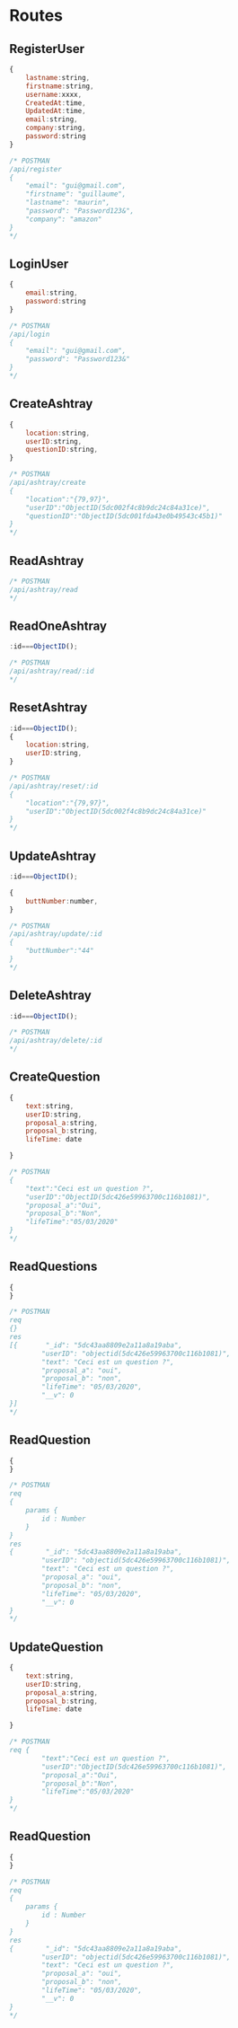 # Routes

## RegisterUser

```javascript
{
    lastname:string,
    firstname:string,
    username:xxxx,
    CreatedAt:time,
    UpdatedAt:time,
    email:string,
    company:string,
    password:string
}

/* POSTMAN
/api/register
{
    "email": "gui@gmail.com",
    "firstname": "guillaume",
    "lastname": "maurin",
    "password": "Password123&",
    "company": "amazon"
}
*/
```

## LoginUser

```javascript
{
    email:string,
    password:string
}

/* POSTMAN
/api/login
{
    "email": "gui@gmail.com",
    "password": "Password123&"
}
*/
```

## CreateAshtray

```javascript
{
    location:string,
    userID:string,
    questionID:string,
}

/* POSTMAN
/api/ashtray/create
{
    "location":"{79,97}",
    "userID":"ObjectID(5dc002f4c8b9dc24c84a31ce)",
    "questionID":"ObjectID(5dc001fda43e0b49543c45b1)"
}
*/
```

## ReadAshtray

```javascript
/* POSTMAN
/api/ashtray/read
*/
```

## ReadOneAshtray

```javascript
:id===ObjectID();

/* POSTMAN
/api/ashtray/read/:id
*/
```

## ResetAshtray

```javascript
:id===ObjectID();
{
    location:string,
    userID:string,
}

/* POSTMAN
/api/ashtray/reset/:id
{
    "location":"{79,97}",
    "userID":"ObjectID(5dc002f4c8b9dc24c84a31ce)"
}
*/
```

## UpdateAshtray

```javascript
:id===ObjectID();

{
    buttNumber:number,
}

/* POSTMAN
/api/ashtray/update/:id
{
    "buttNumber":"44"
}
*/
```

## DeleteAshtray

```javascript
:id===ObjectID();

/* POSTMAN
/api/ashtray/delete/:id
*/
```

## CreateQuestion

```javascript
{
    text:string,
    userID:string,
    proposal_a:string,
    proposal_b:string,
    lifeTime: date

}

/* POSTMAN
{
    "text":"Ceci est un question ?",
    "userID":"ObjectID(5dc426e59963700c116b1081)",
    "proposal_a":"Oui",
    "proposal_b":"Non",
    "lifeTime":"05/03/2020"
}
*/
```

## ReadQuestions

```javascript
{
}

/* POSTMAN
req
{}
res
[{       "_id": "5dc43aa8809e2a11a8a19aba",
        "userID": "objectid(5dc426e59963700c116b1081)",
        "text": "Ceci est un question ?",
        "proposal_a": "oui",
        "proposal_b": "non",
        "lifeTime": "05/03/2020",
        "__v": 0
}]
*/
```

## ReadQuestion

```javascript
{
}

/* POSTMAN
req
{
    params {
        id : Number
    }
}
res
{        "_id": "5dc43aa8809e2a11a8a19aba",
        "userID": "objectid(5dc426e59963700c116b1081)",
        "text": "Ceci est un question ?",
        "proposal_a": "oui",
        "proposal_b": "non",
        "lifeTime": "05/03/2020",
        "__v": 0
}
*/
```

## UpdateQuestion

```javascript
{
    text:string,
    userID:string,
    proposal_a:string,
    proposal_b:string,
    lifeTime: date

}

/* POSTMAN
req {
        "text":"Ceci est un question ?",
        "userID":"ObjectID(5dc426e59963700c116b1081)",
        "proposal_a":"Oui",
        "proposal_b":"Non",
        "lifeTime":"05/03/2020"
}
*/
```

## ReadQuestion

```javascript
{
}

/* POSTMAN
req
{
    params {
        id : Number
    }
}
res
{        "_id": "5dc43aa8809e2a11a8a19aba",
        "userID": "objectid(5dc426e59963700c116b1081)",
        "text": "Ceci est un question ?",
        "proposal_a": "oui",
        "proposal_b": "non",
        "lifeTime": "05/03/2020",
        "__v": 0
}
*/
```
